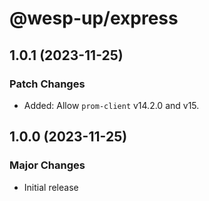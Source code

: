 # @wesp-up/express

## 1.0.1 (2023-11-25)

### Patch Changes

- Added: Allow `prom-client` v14.2.0 and v15.

## 1.0.0 (2023-11-25)

### Major Changes

- Initial release
